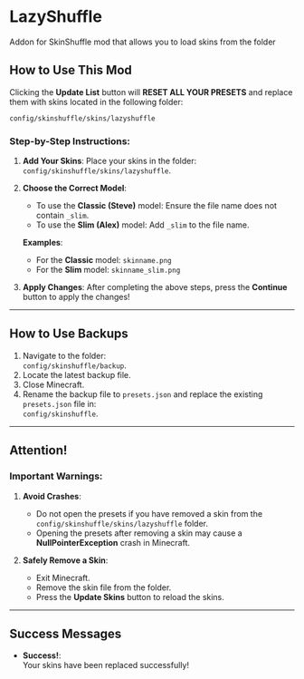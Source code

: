 # LazyShuffle
Addon for SkinShuffle mod that allows you to load skins from the folder

## How to Use This Mod

Clicking the **Update List** button will **RESET ALL YOUR PRESETS** and replace them with skins located in the following folder:

`config/skinshuffle/skins/lazyshuffle`

### Step-by-Step Instructions:

1. **Add Your Skins**:
   Place your skins in the folder:  
   `config/skinshuffle/skins/lazyshuffle`.

2. **Choose the Correct Model**:
   - To use the **Classic (Steve)** model: Ensure the file name does not contain `_slim`.
   - To use the **Slim (Alex)** model: Add `_slim` to the file name.

   **Examples**:
   - For the **Classic** model: `skinname.png`
   - For the **Slim** model: `skinname_slim.png`

3. **Apply Changes**:
   After completing the above steps, press the **Continue** button to apply the changes!

---

## How to Use Backups

1. Navigate to the folder:  
   `config/skinshuffle/backup`.
2. Locate the latest backup file.
3. Close Minecraft.
4. Rename the backup file to `presets.json` and replace the existing `presets.json` file in:  
   `config/skinshuffle`.

---

## Attention!

### Important Warnings:
1. **Avoid Crashes**:
   - Do not open the presets if you have removed a skin from the `config/skinshuffle/skins/lazyshuffle` folder.
   - Opening the presets after removing a skin may cause a **NullPointerException** crash in Minecraft.

2. **Safely Remove a Skin**:
   - Exit Minecraft.
   - Remove the skin file from the folder.
   - Press the **Update Skins** button to reload the skins.

---

## Success Messages

- **Success!**:  
  Your skins have been replaced successfully!
